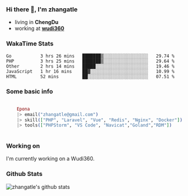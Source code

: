 ### Hi there 👋, I'm zhangatle

- living in **ChengDu**
- working at [**wudi360**](https://wudiads.com)

### WakaTime Stats
<!--START_SECTION:waka-->
```text
Go           3 hrs 26 mins   ███████▒░░░░░░░░░░░░░░░░░   29.74 % 
PHP          3 hrs 25 mins   ███████▒░░░░░░░░░░░░░░░░░   29.64 % 
Other        2 hrs 14 mins   █████░░░░░░░░░░░░░░░░░░░░   19.46 % 
JavaScript   1 hr 16 mins    ██▓░░░░░░░░░░░░░░░░░░░░░░   10.99 % 
HTML         52 mins         ██░░░░░░░░░░░░░░░░░░░░░░░   07.51 % 
```
<!--END_SECTION:waka-->

### Some basic info

```elixir
	
	Epona
	|> email("zhangatle@gmail.com")
	|> skill(["PHP", "Laravel", "Vue", "Redis", "Nginx", "Docker"])
	|> tools(["PHPStorm", "VS Code", "Navicat","Goland","RDM"])
	
```

### Working on

I'm currently working on a Wudi360.

### Github Stats

![zhangatle's github stats](https://github-readme-stats.vercel.app/api?username=zhangatle&show_icons=true)

<!--
**zhangatle/zhangatle** is a ✨ _special_ ✨ repository because its `README.md` (this file) appears on your GitHub profile.

Here are some ideas to get you started:

- 🔭 I’m currently working on ...
- 🌱 I’m currently learning ...
- 👯 I’m looking to collaborate on ...
- 🤔 I’m looking for help with ...
- 💬 Ask me about ...
- 📫 How to reach me: ...
- 😄 Pronouns: ...
- ⚡ Fun fact: ...
-->

